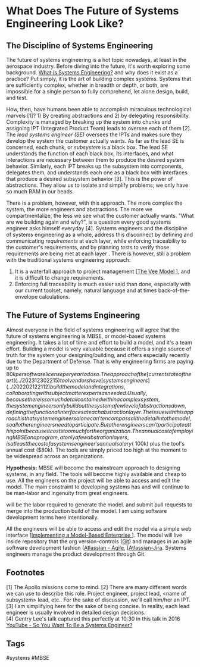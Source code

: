 # What Does The Future of Systems Engineering Look Like?

## The Discipline of Systems Engineering
The future of systems engineering is a hot topic nowadays, at least in the aerospace industry. Before diving into the future, it's worth exploring some background. [What is Systems Engineering?](../202201080221) and why does it exist as a practice? Put simply, it is the art of building complex systems. Systems that are sufficiently complex, whether in breadth or depth, or both, are impossible for a single person to fully comprehend, let alone design, build, and test.  

How, then, have humans been able to accomplish miraculous technological marvels [1]? 1) By creating abstractions and 2) by delegating responsibility. Complexity is managed by breaking up the system into chunks and assigning IPT (Integrated Product Team) leads to oversee each of them [2]. The *lead systems engineer (SE)* oversees the IPTs and makes sure they develop the system the customer actually wants. As far as the lead SE is concerned, each chunk, or *subsystem* is a black box. The lead SE understands the function of each black box, its interfaces, and what interactions are necessary between them to produce the desired system behavior. Similarly, each IPT breaks up the subsystem into components, delegates them, and understands each one as a black box with interfaces that produce a desired subsystem behavior [3]. This is the power of abstractions. They allow us to isolate and simplify problems; we only have so much RAM in our heads.  

There is a problem, however, with this approach. The more complex the system, the more engineers and abstractions. The more we compartmentalize, the less we see what the customer actually wants. "What are we building again and why?", is a question every good systems engineer asks himself everyday [4]. Systems engineers and the discipline of systems engineering as a whole, address this disconnect by defining and communicating *requirements* at each layer, while enforcing traceability to the customer's requirements, and by planning *tests* to verify those requirements are being met at each layer . There is however, still a problem with the traditional systems engineering approach:  
1. It is a waterfall approach to project management [[The Vee Model ](../202110032218)], and it is difficult to change requirements.  
2. Enforcing full traceability is much easier said than done, especially with our current toolset, namely, natural language and at times back-of-the-envelope calculations.  

## The Future of Systems Engineering
Almost everyone in the field of systems engineering will agree that the future of systems engineering is MBSE, or model-based systems engineering. 
It takes a lot of time and effort to build a model, and it's a team effort. Building a model is very valuable because it offers a single source of truth for the system your designing/building, and offers especially recently due to the Department of Defense. That is why engineering firms are paying up to $80k per software license per year to do so. The approach of the [current state of the art](../202312302215) tool vendors have [systems engineers](../202202122112) build the model and integrations, collaborating with subject matter experts as needed. Usually, because there is so much detail contained within a complex system, the system engineers only build out the system a few level of abstractions down, defining the functional interfaces at each abstraction layer.   
The issue with this approach is that system engineers alone can't encompass all the detail into the model, so all other engineers need to participate. But other engineers can't participate at this point because it costs too much for the organization. The annual cost of employing MBSE on a program, at only a few abstration layers, is at least the cost of a systems engineer's annual salary (~$100k) plus the tool's annual cost ($80k). The tools are simply priced too high at the moment to be widespread across an organizations.  


**Hypothesis:**  MBSE will become the mainstream approach to designing systems, in any field. The tools will become highly available and cheap to use. All the engineers on the project will be able to access and edit the model. The main constraint to developing systems has and will continue to be man-labor and ingenuity from great engineers.  

will be the labor required to generate the model. and submit pull requests to merge into the production build of the model. I am using software development terms here intentionally.  

 All the engineers will be able to access and edit the model via a simple web interface [[Implementing a Model-Based Enterprise ](../202110032326)]. The model will live inside repository that the org version-controls ([Git](https://git-scm.com/)) and manages in an agile software development fashion ([Atlassian - Agile](https://www.atlassian.com/agile), [[Atlassian-Jira](https://www.atlassian.com/software/jira]). Systems engineers manage the product development through Git.  

## Footnotes
[1] The Apollo missions come to mind.
[2] There are many different words we can use to describe this role. Project engineer, project lead, \<name of subsystem\> lead, etc.. For the sake of discussion, we'll call him/her an IPT.  
[3] I am simplifying here for the sake of being concise. In reality, each lead engineer is usually involved in detailed design decisions.  
[4] Gentry Lee's talk captured this perfectly at 10:30 in this talk in 2016 [YouTube - So You Want To Be a Systems Engineer?](https://www.youtube.com/watch?v=E6U_Ap2bDaE)

## Tags
#systems #MBSE
